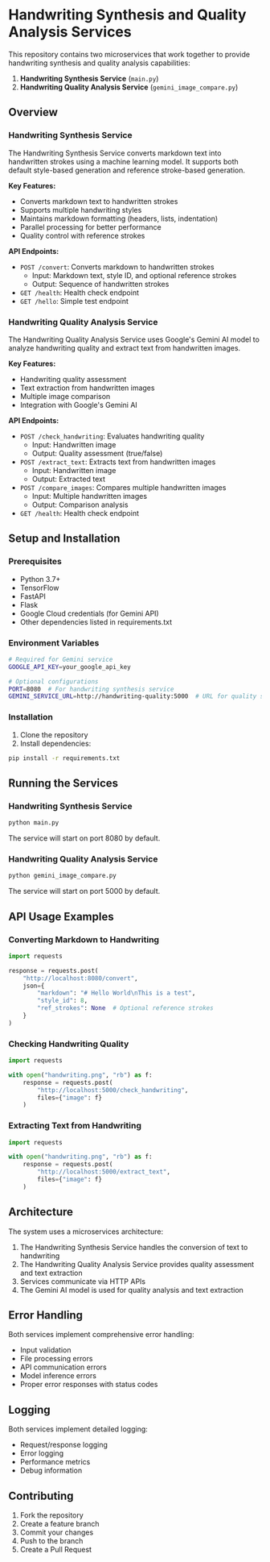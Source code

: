 # Handwriting Synthesis and Quality Analysis Services

This repository contains two microservices that work together to provide handwriting synthesis and quality analysis capabilities:

1. **Handwriting Synthesis Service** (`main.py`)
2. **Handwriting Quality Analysis Service** (`gemini_image_compare.py`)

## Overview

### Handwriting Synthesis Service

The Handwriting Synthesis Service converts markdown text into handwritten strokes using a machine learning model. It supports both default style-based generation and reference stroke-based generation.

**Key Features:**
- Converts markdown text to handwritten strokes
- Supports multiple handwriting styles
- Maintains markdown formatting (headers, lists, indentation)
- Parallel processing for better performance
- Quality control with reference strokes

**API Endpoints:**
- `POST /convert`: Converts markdown to handwritten strokes
  - Input: Markdown text, style ID, and optional reference strokes
  - Output: Sequence of handwritten strokes
- `GET /health`: Health check endpoint
- `GET /hello`: Simple test endpoint

### Handwriting Quality Analysis Service

The Handwriting Quality Analysis Service uses Google's Gemini AI model to analyze handwriting quality and extract text from handwritten images.

**Key Features:**
- Handwriting quality assessment
- Text extraction from handwritten images
- Multiple image comparison
- Integration with Google's Gemini AI

**API Endpoints:**
- `POST /check_handwriting`: Evaluates handwriting quality
  - Input: Handwritten image
  - Output: Quality assessment (true/false)
- `POST /extract_text`: Extracts text from handwritten images
  - Input: Handwritten image
  - Output: Extracted text
- `POST /compare_images`: Compares multiple handwritten images
  - Input: Multiple handwritten images
  - Output: Comparison analysis
- `GET /health`: Health check endpoint

## Setup and Installation

### Prerequisites
- Python 3.7+
- TensorFlow
- FastAPI
- Flask
- Google Cloud credentials (for Gemini API)
- Other dependencies listed in requirements.txt

### Environment Variables
```bash
# Required for Gemini service
GOOGLE_API_KEY=your_google_api_key

# Optional configurations
PORT=8080  # For handwriting synthesis service
GEMINI_SERVICE_URL=http://handwriting-quality:5000  # URL for quality service
```

### Installation
1. Clone the repository
2. Install dependencies:
```bash
pip install -r requirements.txt
```

## Running the Services

### Handwriting Synthesis Service
```bash
python main.py
```
The service will start on port 8080 by default.

### Handwriting Quality Analysis Service
```bash
python gemini_image_compare.py
```
The service will start on port 5000 by default.

## API Usage Examples

### Converting Markdown to Handwriting
```python
import requests

response = requests.post(
    "http://localhost:8080/convert",
    json={
        "markdown": "# Hello World\nThis is a test",
        "style_id": 8,
        "ref_strokes": None  # Optional reference strokes
    }
)
```

### Checking Handwriting Quality
```python
import requests

with open("handwriting.png", "rb") as f:
    response = requests.post(
        "http://localhost:5000/check_handwriting",
        files={"image": f}
    )
```

### Extracting Text from Handwriting
```python
import requests

with open("handwriting.png", "rb") as f:
    response = requests.post(
        "http://localhost:5000/extract_text",
        files={"image": f}
    )
```

## Architecture

The system uses a microservices architecture:
1. The Handwriting Synthesis Service handles the conversion of text to handwriting
2. The Handwriting Quality Analysis Service provides quality assessment and text extraction
3. Services communicate via HTTP APIs
4. The Gemini AI model is used for quality analysis and text extraction

## Error Handling

Both services implement comprehensive error handling:
- Input validation
- File processing errors
- API communication errors
- Model inference errors
- Proper error responses with status codes

## Logging

Both services implement detailed logging:
- Request/response logging
- Error logging
- Performance metrics
- Debug information

## Contributing

1. Fork the repository
2. Create a feature branch
3. Commit your changes
4. Push to the branch
5. Create a Pull Request
